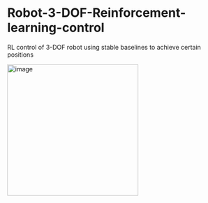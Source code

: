 # Robot-3-DOF-Reinforcement-learning-control
RL control of 3-DOF robot using stable baselines to achieve certain positions

<img src="https://github.com/user-attachments/assets/0564c594-d1a3-4e21-8262-5e8d54ea3cb6" alt="image" width="300">
